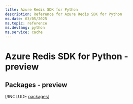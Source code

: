 ```yaml
---
title: Azure Redis SDK for Python
description: Reference for Azure Redis SDK for Python
ms.date: 03/05/2025
ms.topic: reference
ms.devlang: python
ms.service: cache
---
```

# Azure Redis SDK for Python - preview
## Packages - preview
[!INCLUDE [packages](redis-index.md)]